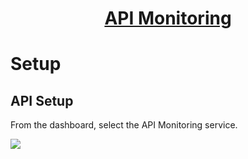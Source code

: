 <h1 style="text-align: center; text-decoration:underline; font-weight: bold;">API Monitoring</h1>

# Setup
## API Setup <!-- {docsify-ignore} -->

From the dashboard, select the API Monitoring service.

<img src="https://dmdug58z0ycm2.cloudfront.net/production/pub-site/images/_apiMonitoringImgs/Aspose.Words.752ed8cd-8f62-4f5e-a43d-3af5acb4dbd1.001.png">
